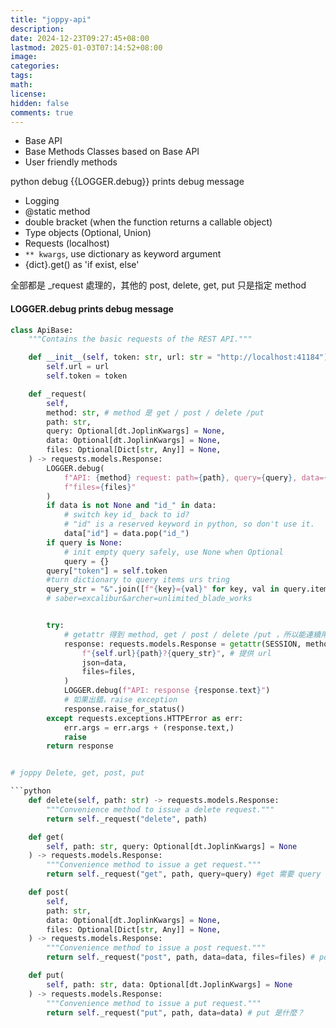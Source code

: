 ```yaml
---
title: "joppy-api"
description: 
date: 2024-12-23T09:27:45+08:00
lastmod: 2025-01-03T07:14:52+08:00
image: 
categories: 
tags: 
math: 
license: 
hidden: false
comments: true
---
```


- Base API 
- Base Methods Classes based on Base API
- User friendly methods

python debug
{{LOGGER.debug}} prints debug message



- Logging
- @static method
- double bracket (when the function returns a callable object)
- Type objects (Optional, Union)
- Requests (localhost)
- ``** kwargs``, use dictionary as keyword argument
- {dict}.get() as 'if exist, else'

全部都是 _request 處理的，其他的 post, delete, get, put 只是指定 method

#### LOGGER.debug prints debug message
```python
class ApiBase:
    """Contains the basic requests of the REST API."""

    def __init__(self, token: str, url: str = "http://localhost:41184") -> None:
        self.url = url
        self.token = token

    def _request(
        self,
        method: str, # method 是 get / post / delete /put
        path: str,
        query: Optional[dt.JoplinKwargs] = None,
        data: Optional[dt.JoplinKwargs] = None,
        files: Optional[Dict[str, Any]] = None,
    ) -> requests.models.Response:
        LOGGER.debug(
            f"API: {method} request: path={path}, query={query}, data={data}, "
            f"files={files}"
        )
        if data is not None and "id_" in data:
			# switch key id_ back to id?
            # "id" is a reserved keyword in python, so don't use it.
            data["id"] = data.pop("id_")
        if query is None:
	        # init empty query safely, use None when Optional
            query = {}
        query["token"] = self.token 
        #turn dictionary to query items urs tring
        query_str = "&".join([f"{key}={val}" for key, val in query.items()])
        # saber=excalibur&archer=unlimited_blade_works


        try:
            # getattr 得到 method, get / post / delete /put ，所以能連續用括號。神祕的黑盒子......
            response: requests.models.Response = getattr(SESSION, method)(
                f"{self.url}{path}?{query_str}", # 提供 url
                json=data,
                files=files,
            )
            LOGGER.debug(f"API: response {response.text}")
            # 如果出錯，raise exception
            response.raise_for_status()
        except requests.exceptions.HTTPError as err:
            err.args = err.args + (response.text,)
            raise
        return response


# joppy Delete, get, post, put

```python
    def delete(self, path: str) -> requests.models.Response:
        """Convenience method to issue a delete request."""
        return self._request("delete", path)

    def get(
        self, path: str, query: Optional[dt.JoplinKwargs] = None
    ) -> requests.models.Response:
        """Convenience method to issue a get request."""
        return self._request("get", path, query=query) #get 需要 query

    def post(
        self,
        path: str,
        data: Optional[dt.JoplinKwargs] = None,
        files: Optional[Dict[str, Any]] = None,
    ) -> requests.models.Response:
        """Convenience method to issue a post request."""
        return self._request("post", path, data=data, files=files) # post 需要 files 和 data

    def put(
        self, path: str, data: Optional[dt.JoplinKwargs] = None
    ) -> requests.models.Response:
        """Convenience method to issue a put request."""
        return self._request("put", path, data=data) # put 是什麼？
```

